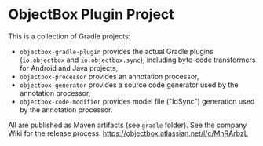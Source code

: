 # ObjectBox Plugin Project

This is a collection of Gradle projects:
- `objectbox-gradle-plugin` provides the actual Gradle plugins (`io.objectbox` and `io.objectbox.sync`),
  including byte-code transformers for Android and Java projects,
- `objectbox-processor` provides an annotation processor,
- `objectbox-generator` provides a source code generator used by the annotation processor,
- `objectbox-code-modifier` provides model file ("IdSync") generation used by the annotation processor.

All are published as Maven artifacts (see `gradle` folder). See the company Wiki for the release process.
https://objectbox.atlassian.net/l/c/MnRArbzL
